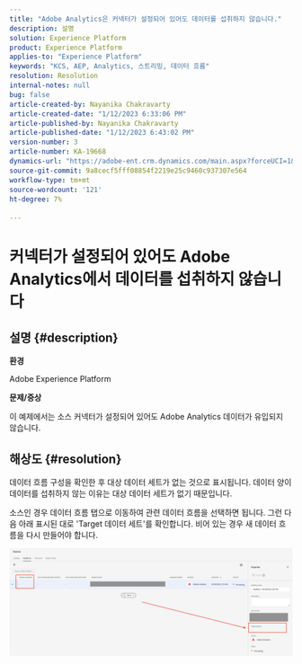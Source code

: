 ```yaml
---
title: "Adobe Analytics은 커넥터가 설정되어 있어도 데이터를 섭취하지 않습니다."
description: 설명
solution: Experience Platform
product: Experience Platform
applies-to: "Experience Platform"
keywords: "KCS, AEP, Analytics, 스트리밍, 데이터 흐름"
resolution: Resolution
internal-notes: null
bug: false
article-created-by: Nayanika Chakravarty
article-created-date: "1/12/2023 6:33:06 PM"
article-published-by: Nayanika Chakravarty
article-published-date: "1/12/2023 6:43:02 PM"
version-number: 3
article-number: KA-19668
dynamics-url: "https://adobe-ent.crm.dynamics.com/main.aspx?forceUCI=1&pagetype=entityrecord&etn=knowledgearticle&id=4f0d8b8b-a792-ed11-aad1-6045bd006c82"
source-git-commit: 9a8cecf5fff08854f2219e25c9460c937307e564
workflow-type: tm+mt
source-wordcount: '121'
ht-degree: 7%

---
```


# 커넥터가 설정되어 있어도 Adobe Analytics에서 데이터를 섭취하지 않습니다

## 설명 {#description}


<b>환경</b>

Adobe Experience Platform

<b>문제/증상</b>

이 예제에서는 소스 커넥터가 설정되어 있어도 Adobe Analytics 데이터가 유입되지 않습니다.


## 해상도 {#resolution}


데이터 흐름 구성을 확인한 후 대상 데이터 세트가 없는 것으로 표시됩니다. 데이터 양이 데이터를 섭취하지 않는 이유는 대상 데이터 세트가 없기 때문입니다.

소스인 경우 데이터 흐름 탭으로 이동하여 관련 데이터 흐름을 선택하면 됩니다. 그런 다음 아래 표시된 대로 &#39;Target 데이터 세트&#39;를 확인합니다. 비어 있는 경우 새 데이터 흐름을 다시 만들어야 합니다.

![](assets/6dcf5ee4-5adb-ec11-a7b6-0022480b01c6.png)


















